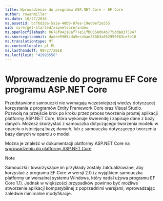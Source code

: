```yaml
---
title: Wprowadzenie do programu ASP.NET Core — EF Core
author: rowanmiller
ms.date: 10/27/2016
ms.assetid: bcf6d28a-5a2a-40b9-87ea-19ed9ef2e555
uid: core/get-started/aspnetcore/index
ms.openlocfilehash: b676f84218af77e51fb0558d04b775dda0375847
ms.sourcegitcommit: dadee5905ada9ecdbae28363a682950383ce3e10
ms.translationtype: MT
ms.contentlocale: pl-PL
ms.lasthandoff: 08/27/2018
ms.locfileid: "42993550"
---
```

# <a name="getting-started-with-ef-core-on-aspnet-core"></a>Wprowadzenie do programu EF Core programu ASP.NET Core

Przedstawione samouczki nie wymagają wcześniejszej wiedzy dotyczącej korzystania z programów Entity Framework Core oraz Visual Studio. Pozwolą na przejście krok po kroku przez proces tworzenia prostej aplikacji platformy ASP.NET Core, która wykonuje kwerendę i zapisuje dane z bazy danych. Możesz skorzystać z samouczka dotyczącego tworzenia modelu w oparciu o istniejącą bazę danych, lub z samouczka dotyczącego tworzenia bazy danych w oparciu o model.

Można je znaleźć w dokumentacji platformy ASP.NET Core na [wprowadzeniu do platformy ASP.NET Core](/aspnet/core/).

> [!NOTE]  
> Samouczki i towarzyszące im przykłady zostały zaktualizowane, aby korzystać z programu EF Core w wersji 2.0 (z wyjątkiem samouczka platformy uniwersalnej systemu Windows, który nadal używa programu EF Core 1.1). Jednak w większości przypadków powinno być możliwe stworzenie aplikacji kompatybilnej z poprzednimi wersjami, wprowadzając zaledwie minimalne modyfikacje.
